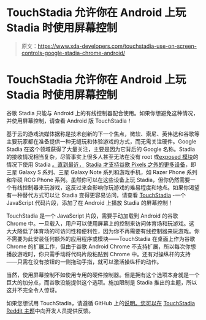 # TouchStadia 允许你在 Android 上玩 Stadia 时使用屏幕控制

> 原文：<https://www.xda-developers.com/touchstadia-use-on-screen-controls-google-stadia-chrome-android/>

# TouchStadia 允许你在 Android 上玩 Stadia 时使用屏幕控制

谷歌 Stadia 只能与 Android 上的有线控制器配合使用。如果你想避免这种情况，并使用屏幕控制，请查看 Android 版 TouchStadia！

基于云的游戏流媒体据称是技术创新的下一个焦点，微软、索尼、英伟达和谷歌等主要玩家都在准备提供一种无缝玩和体验游戏的方式，而无需关注硬件。Google Stadia 在这个领域获得了大量关注，主要是因为它背后的 Google 名称。Stadia 的接收情况相当复杂，尽管事实上很多人甚至无法在没有 root 或[exposed 模块](https://www.xda-developers.com/xtadia-xposed-module-any-android-phone-network/)的情况下使用 Stadia [。直到最近，](https://www.xda-developers.com/enable-google-stadia-any-android-smartphone/) [Stadia 才支持谷歌 Pixels 之外的更多设备](https://www.xda-developers.com/google-stadia-galaxy-s20-razer-phone-rog-phone/)，即三星 Galaxy S 系列、三星 Galaxy Note 系列和游戏手机，如 Razer Phone 系列和华硕 ROG Phone 系列。虽然你可以在这些设备上玩 Stadia，但你仍然需要一个有线控制器来玩游戏，这反过来会影响你玩游戏的难易程度和地点。如果你渴望有一种替代方式可以让 Stadia 变得更容易访问，请查看 [TouchStadia](https://github.com/ihatecsv/TouchStadia) -一个 JavaScript 代码片段，添加了在 Android 上播放 Stadia 的屏幕控制！

TouchStadia 是一个 JavaScript 片段，需要手动加载到 Android 的谷歌 Chrome 中。一旦载入，用户可以使用屏幕上的控制来访问体育场和玩游戏。这大大降低了体育场的可访问性和便利性，因为你不再需要有线控制器来玩游戏。你不需要为此安装任何额外的应用程序或模块——TouchStadia 在桌面上作为谷歌 Chrome 的扩展工作，但由于谷歌 Android Chrome 不支持扩展，所以每次你想播放游戏时，你只需手动将代码片段粘贴到 Chrome 中。还有对操纵杆的支持——只需在没有按钮的一侧拖动手指，就可以激活操纵杆的动作。

当然，使用屏幕控制不如使用专用的硬件控制器。但是拥有这个选项本身就是一个巨大的加分点，而谷歌没能提供这个选项。施加限制是 Stadia 推出的主题，所以这并不完全令人惊讶。

如果您想试用 TouchStadia，请遵循 GitHub 上的[说明。您可以在](https://github.com/ihatecsv/TouchStadia) [TouchStadia Reddit 主题](https://www.reddit.com/r/Stadia/comments/f8e33w/touchstadia_you_can_now_play_stadia_on_android/)中向开发人员提供反馈。